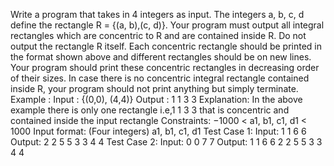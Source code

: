 Write a program that takes in 4 integers as input. The integers a, b, c, d define the rectangle
R = {(a, b),(c, d)}. Your program must output all integral rectangles which are concentric to R and are
contained inside R. Do not output the rectangle R itself.
Each concentric rectangle should be printed in the format shown above and different rectangles should
be on new lines. Your program should print these concentric rectangles in decreasing order of their
sizes.
In case there is no concentric integral rectangle contained inside R, your program should not print anything but simply terminate.
Example :
Input : {(0,0), (4,4)}
Output : 1 1 3 3
Explanation: In the above example there is only one rectangle i.e,1 1 3 3 that is concentric and contained
inside the input rectangle
Constraints: −1000 < a1, b1, c1, d1 < 1000
Input format:
(Four integers)
a1, b1, c1, d1
Test Case 1:
Input:
1 1 6 6
Output:
2 2 5 5
3 3 4 4
Test Case 2:
Input:
0 0 7 7
Output:
1 1 6 6
2 2 5 5
3 3 4 4
